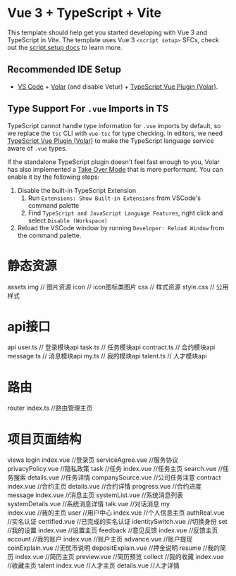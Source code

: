 # Vue 3 + TypeScript + Vite

This template should help get you started developing with Vue 3 and TypeScript in Vite. The template uses Vue 3 `<script setup>` SFCs, check out the [script setup docs](https://v3.vuejs.org/api/sfc-script-setup.html#sfc-script-setup) to learn more.

## Recommended IDE Setup

- [VS Code](https://code.visualstudio.com/) + [Volar](https://marketplace.visualstudio.com/items?itemName=Vue.volar) (and disable Vetur) + [TypeScript Vue Plugin (Volar)](https://marketplace.visualstudio.com/items?itemName=Vue.vscode-typescript-vue-plugin).

## Type Support For `.vue` Imports in TS

TypeScript cannot handle type information for `.vue` imports by default, so we replace the `tsc` CLI with `vue-tsc` for type checking. In editors, we need [TypeScript Vue Plugin (Volar)](https://marketplace.visualstudio.com/items?itemName=Vue.vscode-typescript-vue-plugin) to make the TypeScript language service aware of `.vue` types.

If the standalone TypeScript plugin doesn't feel fast enough to you, Volar has also implemented a [Take Over Mode](https://github.com/johnsoncodehk/volar/discussions/471#discussioncomment-1361669) that is more performant. You can enable it by the following steps:

1. Disable the built-in TypeScript Extension
   1. Run `Extensions: Show Built-in Extensions` from VSCode's command palette
   2. Find `TypeScript and JavaScript Language Features`, right click and select `Disable (Workspace)`
2. Reload the VSCode window by running `Developer: Reload Window` from the command palette.

# 静态资源
assets
    img                                 // 图片资源
        icon                            // icon图标类图片
    css                                 // 样式资源
        style.css                       // 公用样式

# api接口
api
    user.ts                             // 登录模块api
    task.ts                             // 任务模块api
    contract.ts                         // 合约模块api
    message.ts                          // 消息模块api
    my.ts                               // 我的模块api
    talent.ts                           // 人才模块api

# 路由
router
   index.ts                      //路由管理主页

# 项目页面结构
views
   login
      index.vue                  //登录页
      serviceAgree.vue           //服务协议
      privacyPolicy.vue          //隐私政策
   task  //任务
      index.vue                  //任务主页
      search.vue                 //任务搜索
      details.vue                //任务详情
      companySource.vue          //公司任务注意
   contract
      index.vue                  //合约主页
      details.vue                //合约详情
      progress.vue               //合约进度
   message
      index.vue                  //消息主页
      systemList.vue             //系统消息列表
      systemDetails.vue          //系统消息详情
      talk.vue                   //对话消息
   my  
      index.vue                  //我的主页
      user                       //用户中心
         index.vue               //个人信息主页
         authReal.vue            //实名认证
         certified.vue           //已完成的实名认证
         identitySwitch.vue      //切换身份
      set                        //我的设置
         index.vue               //设置主页
      feedback                   //意见反馈
         index.vue               //反馈主页
      account                    //我的账户
         index.vue               //账户主页
         advance.vue             //账户提现
         coinExplain.vue         //无忧币说明
         depositExplain.vue      //押金说明
      resume                     //我的简历
         index.vue               //简历主页
         preview.vue             //简历预览
      collect                    //我的收藏
         index.vue               //收藏主页
   talent
      index.vue                  //人才主页
      details.vue                //人才详情